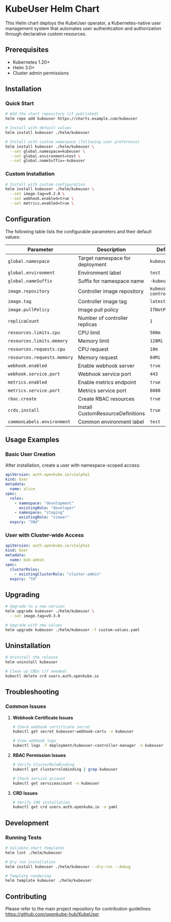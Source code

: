 # KubeUser Helm Chart

This Helm chart deploys the KubeUser operator, a Kubernetes-native user management system that automates user authentication and authorization through declarative custom resources.

## Prerequisites

- Kubernetes 1.20+
- Helm 3.0+
- Cluster admin permissions

## Installation

### Quick Start

```bash
# Add the chart repository (if published)
helm repo add kubeuser https://charts.example.com/kubeuser

# Install with default values
helm install kubeuser ./helm/kubeuser

# Install with custom namespace (following user preference)
helm install kubeuser ./helm/kubeuser \
  --set global.namespace=kubeuser \
  --set global.environment=test \
  --set global.nameSuffix=-kubeuser
```

### Custom Installation

```bash
# Install with custom configuration
helm install kubeuser ./helm/kubeuser \
  --set image.tag=v0.2.0 \
  --set webhook.enabled=true \
  --set metrics.enabled=true \
```

## Configuration

The following table lists the configurable parameters and their default values:

| Parameter | Description | Default |
|-----------|-------------|---------|
| `global.namespace` | Target namespace for deployment | `kubeuser` |
| `global.environment` | Environment label | `test` |
| `global.nameSuffix` | Suffix for namespace name | `-kubeuser` |
| `image.repository` | Controller image repository | `kubeuser-controller` |
| `image.tag` | Controller image tag | `latest` |
| `image.pullPolicy` | Image pull policy | `IfNotPresent` |
| `replicaCount` | Number of controller replicas | `1` |
| `resources.limits.cpu` | CPU limit | `500m` |
| `resources.limits.memory` | Memory limit | `128Mi` |
| `resources.requests.cpu` | CPU request | `10m` |
| `resources.requests.memory` | Memory request | `64Mi` |
| `webhook.enabled` | Enable webhook server | `true` |
| `webhook.service.port` | Webhook service port | `443` |
| `metrics.enabled` | Enable metrics endpoint | `true` |
| `metrics.service.port` | Metrics service port | `8080` |
| `rbac.create` | Create RBAC resources | `true` |
| `crds.install` | Install CustomResourceDefinitions | `true` |
| `commonLabels.environment` | Common environment label | `test` |

## Usage Examples

### Basic User Creation

After installation, create a user with namespace-scoped access:

```yaml
apiVersion: auth.openkube.io/v1alpha1
kind: User
metadata:
  name: alice
spec:
  roles:
    - namespace: "development"
      existingRole: "developer"
    - namespace: "staging"
      existingRole: "viewer"
  expiry: "30d"
```

### User with Cluster-wide Access

```yaml
apiVersion: auth.openkube.io/v1alpha1
kind: User
metadata:
  name: bob-admin
spec:
  clusterRoles:
    - existingClusterRole: "cluster-admin"
  expiry: "7d"
```

## Upgrading

```bash
# Upgrade to a new version
helm upgrade kubeuser ./helm/kubeuser \
  --set image.tag=v0.3.0

# Upgrade with new values
helm upgrade kubeuser ./helm/kubeuser -f custom-values.yaml
```

## Uninstallation

```bash
# Uninstall the release
helm uninstall kubeuser

# Clean up CRDs (if needed)
kubectl delete crd users.auth.openkube.io
```

## Troubleshooting

### Common Issues

1. **Webhook Certificate Issues**
   ```bash
   # Check webhook certificate secret
   kubectl get secret kubeuser-webhook-certs -n kubeuser
   
   # View webhook logs
   kubectl logs -f deployment/kubeuser-controller-manager -n kubeuser
   ```

2. **RBAC Permission Issues**
   ```bash
   # Verify ClusterRoleBinding
   kubectl get clusterrolebinding | grep kubeuser
   
   # Check service account
   kubectl get serviceaccount -n kubeuser
   ```

3. **CRD Issues**
   ```bash
   # Verify CRD installation
   kubectl get crd users.auth.openkube.io -o yaml
   ```

## Development

### Running Tests

```bash
# Validate chart templates
helm lint ./helm/kubeuser

# Dry run installation
helm install kubeuser ./helm/kubeuser --dry-run --debug

# Template rendering
helm template kubeuser ./helm/kubeuser
```

## Contributing

Please refer to the main project repository for contribution guidelines:
https://github.com/openkube-hub/KubeUser
